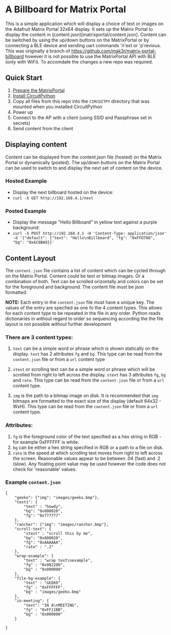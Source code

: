 # A Billboard for Matrix Portal 
This is a simple application which will display a choice of text or images on the Adafruit Matrix Portal 32x64 display. It sets up the Matrix Portal to display the content in (content.json)[matrixportal/content.json]. Content can be switched by using the up/down buttons on the MatrixPortal or by connecting a BLE device and sending uart commands 'n'ext or 'p'revious. This was originally a branch of https://github.com/mak3r/matrix-portal-billboard however it is not possible to use the MatrixPortal API with BLE (only with WiFi). To accomdate the changes a new repo was required.


## Quick Start
1. [Prepare the MatrixPortal](https://learn.adafruit.com/matrix-portal-new-guide-scroller/prep-the-matrixportal)
1. [Install CircuitPython](https://learn.adafruit.com/matrix-portal-new-guide-scroller/install-circuitpython)
1. Copy all files from this repo into the `CIRCUITPY` directory that was mounted when you installed CircuitPython
1. Power up
1. Connect to the AP with a client (using SSID and Passphrase set in secrets)
1. Send content from the client


## Displaying content

Content can be displayed from the content.json file (hosted) on the Matrix Portal or dynamically (posted). The up/down buttons on the Matrix Portal can be used to switch to and display the next set of content on the device. 

### Hosted Example

* Display the next billboard hosted on the device:
* `curl -X GET http://192.168.4.1/next`

### Posted Example

* Display the message "Hello Billboard" in yellow text against a purple background:
* `curl -X POST http://192.168.4.1 -H 'Content-Type: application/json' -d '{"default": {"text": "Hello\nBillboard", "fg": "0xFFD700", "bg": "0x6C0BA9}}'`



## Content Layout
The `content.json` file contains a list of content which can be cycled through on the Matrix Portal. Content could be text or bitmap images. Or a combination of both. Text can be scrolled orizontally and colors can be set for the foreground and background. The content file must be json formatted.

**NOTE:** Each entry in the `content.json` file must have a unique key. The values of the entry are specfied as one fo the 4 content types. This allows for each content type to be repeated in the file in any order. Python reads dictionaries in without regard to order so sequencing according the the file layout is not possible without further development

### There are 3 content types:

1. `text` can be a simple word or phrase which is shown statically on the display. `text` has 2 attributes `fg` and `bg`. This type can be read from the `content.json` file or from a `url` content type

1. `stext` or scrolling text can be a simple word or phrase which will be scrolled from right to left across the display. `stext` has 3 attributes `fg`, `bg` and `rate`. This type can be read from the `content.json` file or from a `url` content type.

1. `img` is the path to a bitmap image on disk. It is recommended that `img` bitmaps are formatted to the exact size of the display (default 64x32 - WxH). This type can be read from the `content.json` file or from a `url` content type.


### Attributes:
1. `fg` is the foreground color of the text specified as a hex string in RGB - for example 0xFFFFFF is white.
1. `bg` can be either a hex string specified in RGB or a path to a file on disk. 
1. `rate` is the speed at which scrolling text moves from right to left across the screen. Reasonable values appear to be between .04 (fast) and .2 (slow). Any floating point value may be used however the code does not check for 'reasonable' values. 

### Example `content.json`
```
{
	"geeko": {"img": "images/geeko.bmp"},
	"text1": {
		"text" : "howdy",
		"bg": "0x800020",
		"fg": "0x777777"
	},
	"rancher": {"img": "images/rancher.bmp"},
	"scroll-text": {
		"stext" : "scroll this by me",
		"bg": "0x800020",
		"fg": "0xAAAAAA",
		"rate" : ".2"	
	},
	"wrap-example": {
		"text" : "wrap text\nexample",
		"fg" : "0x982200",
		"bg" : "0x000000"
	},
	"file-bg-example": {
		"text" : "GEEKO",
		"fg" : "0xFFFFFF",
		"bg" : "images/geeko.bmp"
	},
	"in-meeting": {
		"text": "IN A\nMEETING",
		"fg" : "0xFF11BB",
		"bg" : "0x000000"
	}

}

```